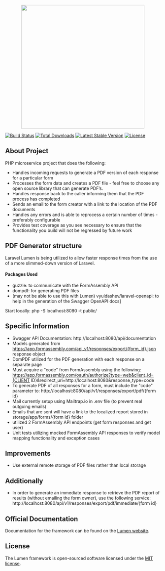 <p align="center"><img src="https://www.formassembly.com/wp-content/uploads/2019/11/fa-logo@2x.png" width="400"></p>

[![Build Status](https://travis-ci.org/mbjacket81/formassembly-pdf-service.svg)](https://travis-ci.org/mbjacket81/formassembly-pdf-service)
[![Total Downloads](https://poser.pugx.org/mbjacket81/formassembly-pdf-service/d/total.svg)](https://packagist.org/packages/mbjacket81/formassembly-pdf-service)
[![Latest Stable Version](https://poser.pugx.org/mbjacket81/formassembly-pdf-service/v/stable.svg)](https://packagist.org/packages/mbjacket81/formassembly-pdf-service)
[![License](https://poser.pugx.org/mbjacket81/formassembly-pdf-service/license.svg)](https://packagist.org/packages/mbjacket81/formassembly-pdf-service)


## About Project

PHP microservice project that does the following:

- Handles incoming requests to generate a PDF version of each response for a particular form
- Processes the form data and creates a PDF file - feel free to choose any open source library that can generate PDF’s.
- Handles response back to the caller informing them that the PDF process has completed
- Sends an email to the form creator with a link to the location of the PDF documents
- Handles any errors and is able to reprocess a certain number of times - preferably configurable
- Provides test coverage as you see necessary to ensure that the functionality you build will not be regressed by future work

## PDF Generator structure

Laravel Lumen is being utilized to allow faster response times from the use of a more slimmed-down version of Laravel.

#### Packages Used

- guzzle:  to communicate with the FormAssembly API
- dompdf:  for generating PDF files
- (may not be able to use this with Lumen) vyuldashev/laravel-openapi:  to help in the generation of the Swagger OpenAPI docs]

Start locally: php -S localhost:8080 -t public/

## Specific Information

- Swagger API Documentation: http://localhost:8080/api/documentation
- Models generated from https://app.formassembly.com/api_v1/responses/export/{form_id}.json response object
- DomPDF utilized for the PDF generation with each response on a separate page
- Must acquire a "code" from FormAssembly using the following:
https://app.formassembly.com/oauth/authorize?type=web&client_id={CLIENT ID}&redirect_uri=http://localhost:8080&response_type=code
- To generate PDF of all responses for a form, must include the "code" parameter to: http://localhost:8080/api/v1/responses/export/pdf/{form id}
- Mail currently setup using Mailtrap.io in .env file (to prevent real outgoing emails)
- Emails that are sent will have a link to the localized report stored in storage/app/forms/{form id} folder
- utilized 2 FormAssembly API endpoints (get form responses and get user)
- Unit tests utilizing mocked FormAssembly API responses to verify model mapping functionality and exception cases

## Improvements

- Use external remote storage of PDF files rather than local storage

## Additionally

- In order to generate an immediate response to retrieve the PDF report of results (without emailing the form owner), use the following service: http://localhost:8080/api/v1/responses/export/pdf/immediate/{form id}

## Official Documentation

Documentation for the framework can be found on the [Lumen website](https://lumen.laravel.com/docs).

## License

The Lumen framework is open-sourced software licensed under the [MIT license](https://opensource.org/licenses/MIT).
